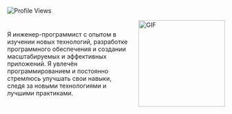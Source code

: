 
![Profile Views](https://komarev.com/ghpvc/?username=Yunusbak&color=add8e6)



<div style="display: flex; align-items: center;">
  <div style="flex: 1; margin-right: 20px;">
    Я инженер-программист с опытом в изучении новых технологий, разработке программного обеспечения и создании масштабируемых и эффективных приложений.  
    Я увлечён программированием и постоянно стремлюсь улучшать свои навыки, следя за новыми технологиями и лучшими практиками.
  </div>
  <img src="https://sithcomputers.com/wp-content/uploads/2021/02/Full-Stack-Developer-1.gif" alt="GIF" style="width: 200px; height: auto;"/>
</div>




